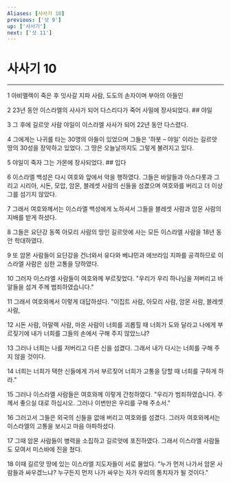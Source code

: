 ```yaml
---
Aliases: [사사기 10]
previous: ['삿 9']
up: ['사사기']
next: ['삿 11']
---
```

# 사사기 10

***


1 아비멜렉이 죽은 후 잇사갈 지파 사람, 도도의 손자이며 부아의 아들인 

2 23년 동안 이스라엘의 사사가 되어 다스리다가 죽어 사밀에 장사되었다. ## 야일 

3 그 후에 길르앗 사람 야일이 이스라엘 사사가 되어 22년 동안 다스렸다. 

4 그에게는 나귀를 타는 30명의 아들이 있었으며 그들은 '하봇 – 야일' 이라는 길르앗 땅의 30성을 장악하고 있었다. 그 땅은 오늘날까지도 그렇게 불려지고 있다. 

5 야일이 죽자 그는 가몬에 장사되었다. ## 입다 

6 이스라엘 백성은 다시 여호와 앞에서 악을 행하였다. 그들은 바알들과 아스다롯과 그리고 시리아, 시돈, 모압, 암몬, 블레셋 사람의 신들을 섬겼으며 여호와를 버리고 더 이상 그를 섬기지 않았다. 

7 그래서 여호와께서는 이스라엘 백성에게 노하셔서 그들을 블레셋 사람과 암몬 사람의 지배를 받게 하셨다. 

8 그들은 요단강 동쪽 아모리 사람의 땅인 길르앗에 사는 모든 이스라엘 사람을 18년 동안 학대하였다. 

9 또 암몬 사람들이 요단강을 건너와서 유다와 베냐민과 에브라임 지파를 공격하므로 이스라엘 사람은 심한 고통을 당하였다. 

10 그러자 이스라엘 사람들이 여호와께 부르짖었다. "우리가 우리 하나님을 저버리고 바알들을 섬겨 주께 범죄하였습니다." 

11 그래서 여호와께서 이렇게 대답하셨다. "이집트 사람, 아모리 사람, 암몬 사람, 블레셋 사람, 

12 시돈 사람, 아말렉 사람, 마온 사람이 너희를 괴롭힐 때 너희가 도와 달라고 나에게 부르짖기에 내가 너희를 그들의 손에서 구해 주지 않았느냐? 

13 그러나 너희는 나를 저버리고 다른 신을 섬겼다. 그래서 내가 다시는 너희를 구해 주지 않을 것이다. 

14 너희는 너희가 택한 신들에게 가서 부르짖어 너희가 고통을 당할 때 너희를 구하게 하라." 

15 그러나 이스라엘 사람들은 여호와께 이렇게 간청하였다. "우리가 범죄하였습니다. 주께서 좋으실 대로 하십시오. 그러나 이번만은 우리를 구해 주소서." 

16 그러고서 그들은 외국의 신들을 없애 버리고 여호와를 섬겼다. 그러자 여호와께서는 이스라엘의 고통을 보시고 마음 아파하셨다. 

17 그때 암몬 사람들이 병력을 소집하고 길르앗에 포진하였다. 그래서 이스라엘 사람들도 모여서 미스바에 진을 쳤다. 

18 이때 길르앗 땅에 있는 이스라엘 지도자들이 서로 물었다. "누가 먼저 나가서 암몬 사람들과 싸우겠느냐? 누구든지 먼저 나가 싸우는 자가 우리의 통치자가 될 것이다."
